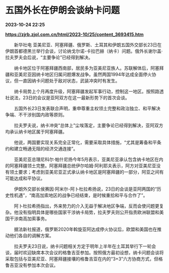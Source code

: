 # 五国外长在伊朗会谈纳卡问题

**2023-10-24 22:25**

**https://zjrb.zjol.com.cn/html/2023-10/25/content_3693415.htm**

　　新华社电 亚美尼亚、阿塞拜疆、俄罗斯、土耳其和伊朗五国外交部长23日在伊朗首都德黑兰举行会谈，讨论纳戈尔诺-卡拉巴赫（纳卡）问题。俄外长谢尔盖·拉夫罗夫会后说，“主要争论”已经得到解决。

　　纳卡地区位于阿塞拜疆西南部，居民多为亚美尼亚族人。苏联解体后，阿塞拜疆和亚美尼亚因纳卡地区归属问题爆发战争。虽然两国1994年达成全面停火协议，但一直因纳卡问题处于敌对状态，武装冲突时有发生。

　　纳卡局势上个月再度升级，阿塞拜疆发起军事行动，控制这一地区。按照路透社说法，23日的会议是亚阿双方在这一最新形势下的首次会谈。

　　五国外长23日发表联合声明，重申尊重主权领土完整和政治独立、和平解决争端、不干涉别国内政等原则。

　　拉夫罗夫说，纳卡冲突“总体上”尘埃落定，主要争论已经得到解决，亚阿双方均承认纳卡地区属于阿塞拜疆。

　　他说，两国要实现关系完全正常化，需要采取具体措施，“尤其是筹备和平条约和建立畅通无阻的经济交通连接”。

　　亚美尼亚总理尼科尔·帕什尼扬今年5月表示，亚美尼亚承认包含纳卡地区在内的阿塞拜疆领土完整。阿塞拜疆总统伊尔哈姆·阿利耶夫表示，阿方对亚美尼亚没有领土要求；考虑到亚美尼亚正式承认纳卡地区是阿塞拜疆的一部分，阿亚之间有可能达成和平协议。

　　伊朗外交部长侯赛因·阿米尔-阿卜杜拉希扬说，23日的会谈是亚阿两国的“历史性机遇”，“南高加索地区的战争已经结束，是时候重拾和平与合作了”。

　　阿卜杜拉希扬指出，外来势力的介入无益于解决地区争端，反而会使问题更复杂。他没有指明具体是哪些国家干涉纳卡局势，拉夫罗夫则公开指责欧洲联盟和美国干涉南高加索事务。

　　据法新社报道，俄罗斯2020年斡旋亚阿达成停火协议后，欧盟和美国也在推动他们各自的调解方案。

　　拉夫罗夫23日说，纳卡问题相关方定于明年上半年在土耳其举行下一轮会谈，届时欢迎缺席本次会议的格鲁吉亚参加。按照俄方最初设想，纳卡问题会谈将采取包括与亚美尼亚、阿塞拜疆接壤的格鲁吉亚在内的“3+3”六方协商方式，但格鲁吉亚没有参加本次会议。